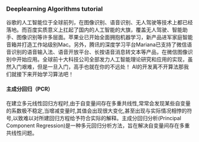 ### Deeplearning Algorithms tutorial
谷歌的人工智能位于全球前列，在图像识别、语音识别、无人驾驶等技术上都已经落地。而百度实质意义上扛起了国内的人工智能的大旗，覆盖无人驾驶、智能助手、图像识别等许多层面。苹果业已开始全面拥抱机器学习，新产品进军家庭智能音箱并打造工作站级别Mac。另外，腾讯的深度学习平台Mariana已支持了微信语音识别的语音输入法、语音开放平台、长按语音消息转文本等产品，在微信图像识别中开始应用。全球前十大科技公司全部发力人工智能理论研究和应用的实现，虽然入门艰难，但是一旦入门，高手也就在你的不远处！
AI的开发离不开算法那我们就接下来开始学习算法吧！

#### 主成分回归（PCR）
在建立多元线性回归方程时,由于自变量间存在多重共线性,常常会发现某些自变量的系数极不稳定,当增减变量时,其值会出现很大变化,甚至出现与实际情况相悖的符号,以致难以对所建回归方程给予符合实际的解释。主成分回归分析(Principal Component Regression)是一种多元回归分析方法，旨在解决自变量间存在多重共线性问题。
